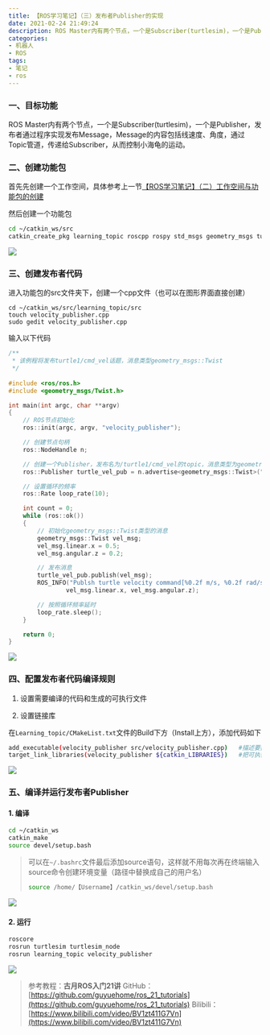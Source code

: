 ```yaml
---
title: 【ROS学习笔记】（三）发布者Publisher的实现
date: 2021-02-24 21:49:24
description: ROS Master内有两个节点，一个是Subscriber(turtlesim)，一个是Publisher，发布者通过程序实现发布Message，Message的内容包括线速度、角度，通过Topic管道，传递给Subscriber，从而控制小海龟的运动。
categories:
- 机器人
- ROS
tags:
- 笔记
- ros
---
```


### 一、目标功能

ROS Master内有两个节点，一个是Subscriber(turtlesim)，一个是Publisher，发布者通过程序实现发布Message，Message的内容包括线速度、角度，通过Topic管道，传递给Subscriber，从而控制小海龟的运动。

### 二、创建功能包

首先先创建一个工作空间，具体参考上一节[【ROS学习笔记】（二）工作空间与功能包的创建](https://blog.csdn.net/weixin_44543463/article/details/113985223)

然后创建一个功能包

```bash
cd ~/catkin_ws/src
catkin_create_pkg learning_topic roscpp rospy std_msgs geometry_msgs turtlesim
```
![](https://img-blog.csdnimg.cn/20210224213435285.png?x-oss-process=image/watermark,type_ZmFuZ3poZW5naGVpdGk,shadow_10,text_aHR0cHM6Ly9ibG9nLmNzZG4ubmV0L3dlaXhpbl80NDU0MzQ2Mw==,size_16,color_FFFFFF,t_70)

### 三、创建发布者代码

进入功能包的src文件夹下，创建一个cpp文件（也可以在图形界面直接创建）

```
cd ~/catkin_ws/src/learning_topic/src
touch velocity_publisher.cpp
sudo gedit velocity_publisher.cpp
```

输入以下代码

```c
/**
 * 该例程将发布turtle1/cmd_vel话题，消息类型geometry_msgs::Twist
 */
 
#include <ros/ros.h>
#include <geometry_msgs/Twist.h>

int main(int argc, char **argv)
{
	// ROS节点初始化
	ros::init(argc, argv, "velocity_publisher");

	// 创建节点句柄
	ros::NodeHandle n;

	// 创建一个Publisher，发布名为/turtle1/cmd_vel的topic，消息类型为geometry_msgs::Twist，队列长度10
	ros::Publisher turtle_vel_pub = n.advertise<geometry_msgs::Twist>("/turtle1/cmd_vel", 10);

	// 设置循环的频率
	ros::Rate loop_rate(10);

	int count = 0;
	while (ros::ok())
	{
	    // 初始化geometry_msgs::Twist类型的消息
		geometry_msgs::Twist vel_msg;
		vel_msg.linear.x = 0.5;
		vel_msg.angular.z = 0.2;

	    // 发布消息
		turtle_vel_pub.publish(vel_msg);
		ROS_INFO("Publsh turtle velocity command[%0.2f m/s, %0.2f rad/s]", 
				vel_msg.linear.x, vel_msg.angular.z);

	    // 按照循环频率延时
	    loop_rate.sleep();
	}

	return 0;
}
```
![](https://img-blog.csdnimg.cn/20210224213513448.png?x-oss-process=image/watermark,type_ZmFuZ3poZW5naGVpdGk,shadow_10,text_aHR0cHM6Ly9ibG9nLmNzZG4ubmV0L3dlaXhpbl80NDU0MzQ2Mw==,size_16,color_FFFFFF,t_70)

### 四、配置发布者代码编译规则

1. 设置需要编译的代码和生成的可执行文件

2. 设置链接库

在`Learning_topic/CMakeList.txt`文件的Build下方（Install上方），添加代码如下

```bash
add_executable(velocity_publisher src/velocity_publisher.cpp)	#描述要把哪个程序文件编译成哪个可执行文件
target_link_libraries(velocity_publisher ${catkin_LIBRARIES})	#把可执行文件和库做链接
```
![](https://img-blog.csdnimg.cn/20210224213733508.png?x-oss-process=image/watermark,type_ZmFuZ3poZW5naGVpdGk,shadow_10,text_aHR0cHM6Ly9ibG9nLmNzZG4ubmV0L3dlaXhpbl80NDU0MzQ2Mw==,size_16,color_FFFFFF,t_70)

### 五、编译并运行发布者Publisher

#### 1. 编译

```bash
cd ~/catkin_ws
catkin_make
source devel/setup.bash
```

> 可以在`~/.bashrc`文件最后添加source语句，这样就不用每次再在终端输入source命令创建环境变量（路径中替换成自己的用户名）
> ```bash
> source /home/【Username】/catkin_ws/devel/setup.bash
> ```

![](https://img-blog.csdnimg.cn/20210224213913493.png?x-oss-process=image/watermark,type_ZmFuZ3poZW5naGVpdGk,shadow_10,text_aHR0cHM6Ly9ibG9nLmNzZG4ubmV0L3dlaXhpbl80NDU0MzQ2Mw==,size_16,color_FFFFFF,t_70)
#### 2. 运行

```bash
roscore
rosrun turtlesim turtlesim_node
rosrun learning_topic velocity_publisher
```

![](https://img-blog.csdnimg.cn/20210224214729896.png?x-oss-process=image/watermark,type_ZmFuZ3poZW5naGVpdGk,shadow_10,text_aHR0cHM6Ly9ibG9nLmNzZG4ubmV0L3dlaXhpbl80NDU0MzQ2Mw==,size_16,color_FFFFFF,t_70)
>参考教程：**古月ROS入门21讲**
>GitHub：[https://github.com/guyuehome/ros_21_tutorials](https://github.com/guyuehome/ros_21_tutorials)
>Bilibili：[https://www.bilibili.com/video/BV1zt411G7Vn](https://www.bilibili.com/video/BV1zt411G7Vn)